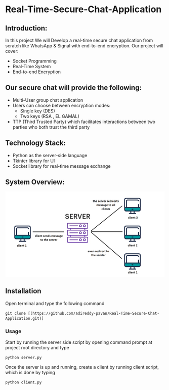 # Real-Time-Secure-Chat-Application

## Introduction:
In this project We will Develop a real-time secure chat application from scratch like WhatsApp & Signal with end-to-end encryption. Our project will cover:
-	Socket Programming
-	Real-Time System 
-	End-to-end Encryption 

## Our secure chat will provide the following:
-	Multi-User group chat application
-	Users can choose between encryption modes:
    -	Single key (DES) 
    -	Two keys (RSA , EL GAMAL) 
-	TTP (Third Trusted Party) which facilitates interactions between two parties who both trust the third party

## Technology Stack:
-	Python as the server-side language
-	Tkinter library for UI
-	Socket library for real-time message exchange


## System Overview:
![System Overview](https://github.com/AhmedIssa11/Real-Time-Secure-Chat-Application/blob/main/project_overview.png)

## Installation
Open terminal and type the following command
```
git clone [(https://github.com/adireddy-pavan/Real-Time-Secure-Chat-Application.git)]
```

### Usage
Start by running the server side script by opening command prompt at project root directory and type 
```
python server.py
```
Once the server is up and running, create a client by running client script, which is done by typing
```
python client.py
```



